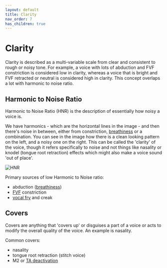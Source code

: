 ```yaml
---
layout: default
title: Clarity
nav_order: 7
has_children: true
---
```

# Clarity
Clarity is described as a multi-variable scale from clear and consistent to rough or noisy tone. For example, a voice with lots of abduction and FVF constriction is considered low in clarity, whereas a voice that is bright and FVF retracted or neutral is considered high in clarity. This concept overlaps a lot with harmonic to noise ratio.

## Harmonic to Noise Ratio
Harmonic to Noise Ratio (HNR) is the description of essentially how noisy a voice is.

We have harmonics - which are the horizontal lines in the image - and then there's noise in between, either from constriction, [breathiness](/wiki/pages/clarity/breathiness.html) or a combination. You can see in the image how there is a clean looking pattern on the left, and a noisy one on the right. This can be called the 'clarity' of the voice, though it refers specifically to noise and not things like nasality or knodel (tongue root retraction) effects which might also make a voice sound 'out of place'.

![HNR](/img/hnr.png)

Primary sources of low Harmonic to Noise ratio:
- abduction ([breathiness](/wiki/pages/clarity/breathiness.html))
- [FVF](/wiki/pages/clarity/FVF.html) constriction
- [vocal fry](/wiki/pages/other-resources/mechanisms.html#m0) and creak

## Covers
Covers are anything that 'covers up' or disguises a part of a voice or acts to modify the overall quality of the voice. An example is nasality.

Common covers:
- nasality
- tongue root retraction (stitch voice)
- M2 or [TA deactivation](/wiki/pages/pitch-range/strong-m2.html#ta-deactivation)

